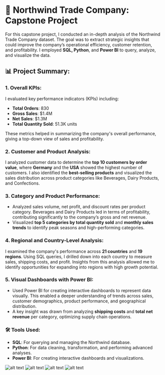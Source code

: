 # 🚀 Northwind Trade Company: Capstone Project

For this capstone project, I conducted an in-depth analysis of the Northwind Trade Company dataset. The goal was to extract strategic insights that could improve the company’s operational efficiency, customer retention, and profitability. I employed **SQL, Python**, and **Power BI** to query, analyze, and visualize the data.

## 📊 Project Summary:

### 1. **Overall KPIs:**
   I evaluated key performance indicators (KPIs) including:
   - **Total Orders**: 830
   - **Gross Sales**: $1.4M
   - **Net Sales**: $1.3M
   - **Total Quantity Sold**: 51.3K units
   
   These metrics helped in summarizing the company's overall performance, giving a top-down view of sales and profitability.

### 2. **Customer and Product Analysis:**   
   I analyzed customer data to determine the **top 10 customers by order value**, where **Germany** and the **USA** showed the highest number of customers. I also identified the **best-selling products** and visualized the sales distribution across product categories like Beverages, Dairy Products, and Confections.

### 3. **Category and Product Performance:**
   - Analyzed sales volume, net profit, and discount rates per product category. Beverages and Dairy Products led in terms of profitability, contributing significantly to the company’s gross and net revenue.
   - Visualized **top 5 categories by total quantity sold** and **monthly sales trends** to identify peak seasons and high-performing categories.

### 4. **Regional and Country-Level Analysis:**
   I examined the company's performance across **21 countries** and **19 regions**. Using SQL queries, I drilled down into each country to measure sales, shipping costs, and profit. Insights from this analysis allowed me to identify opportunities for expanding into regions with high growth potential.

### 5. **Visual Dashboards with Power BI:**
   - Used Power BI for creating interactive dashboards to represent data visually. This enabled a deeper understanding of trends across sales, customer demographics, product performance, and geographical distribution.
   - A key insight was drawn from analyzing **shipping costs** and **total net revenue** per category, optimizing supply chain operations.

### 🛠 **Tools Used:**
- **SQL**: For querying and managing the Northwind database.
- **Python**: For data cleaning, transformation, and performing advanced analyses.
- **Power BI**: For creating interactive dashboards and visualizations.

![alt text](https://github.com/hilalguleryuz/capstone_northwind_data_analysis_project/blob/main/Screenshots/SS_1.png)
![alt text](https://github.com/hilalguleryuz/capstone_northwind_data_analysis_project/blob/main/Screenshots/SS_2.png)
![alt text](https://github.com/hilalguleryuz/capstone_northwind_data_analysis_project/blob/main/Screenshots/SS_3.png)
![alt text](https://github.com/hilalguleryuz/capstone_northwind_data_analysis_project/blob/main/Screenshots/SS_4.png)
